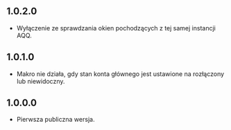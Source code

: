 1.0.2.0
-----
* Wyłączenie ze sprawdzania okien pochodzących z tej samej instancji AQQ.

1.0.1.0
-----
* Makro nie działa, gdy stan konta głównego jest ustawione na rozłączony lub niewidoczny.

1.0.0.0
-----
* Pierwsza publiczna wersja.